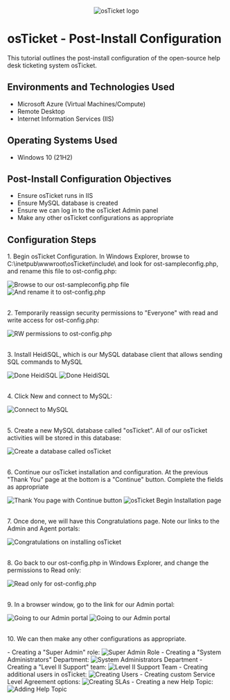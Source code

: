 <p align="center">
<img src="https://i.imgur.com/Clzj7Xs.png" alt="osTicket logo"/>
</p>

<h1>osTicket - Post-Install Configuration</h1>
This tutorial outlines the post-install configuration of the open-source help desk ticketing system osTicket.<br />

<!---
# (<h2>Video Demonstration</h2>

- ### [YouTube: How To Configure osTicket, post-installation](https://www.youtube.com) -->

<h2>Environments and Technologies Used</h2>

- Microsoft Azure (Virtual Machines/Compute)
- Remote Desktop
- Internet Information Services (IIS)

<h2>Operating Systems Used </h2>

- Windows 10</b> (21H2)

<h2>Post-Install Configuration Objectives</h2>

- Ensure osTicket runs in IIS
- Ensure MySQL database is created
- Ensure we can log in to the osTicket Admin panel
- Make any other osTicket configurations as appropriate

<h2>Configuration Steps</h2>


<p>1. Begin osTicket Configuration.  In Windows Explorer, browse to C:\inetpub\wwwroot\osTicket\include\ and look for ost-sampleconfig.php, and rename this file to ost-config.php:</p>
<img src="https://github.com/user-attachments/assets/c4909882-3676-4fc1-baad-51f3e9babfa8" alt="Browse to our ost-sampleconfig.php file" />
<img src="https://github.com/user-attachments/assets/eac577d5-61e6-4989-84da-b35bed03a802" alt="And rename it to ost-config.php" />
<br /><br />

<p>2. Temporarily reassign security permissions to "Everyone" with read and write access for ost-config.php:</p>
<img src="https://github.com/user-attachments/assets/1eb5c203-c11f-494a-a2e0-adadb3abf5de" alt="RW permissions to ost-config.php" />
<br /><br />

<p>3. Install HeidiSQL, which is our MySQL database client that allows sending SQL commands to MySQL</p>
<img src="https://github.com/user-attachments/assets/731e738c-ede6-4bc8-babd-5da016766f41" alt="Done HeidiSQL" />
<img src="https://github.com/user-attachments/assets/24e5ce7a-76ce-42ee-a2a2-74e1b54727fa" alt="Done HeidiSQL" />
<br /><br />

<p>4. Click New and connect to MySQL:</p>
<img src="https://github.com/user-attachments/assets/a86c6c76-a741-4349-b721-5e2b375691e6" alt="Connect to MySQL" />
<br /><br />

<p>5. Create a new MySQL database called "osTicket". All of our osTicket activities will be stored in this database:</p>
<img src="https://github.com/user-attachments/assets/f51257d1-31b6-4ff1-a728-e28db337c671" alt="Create a database called osTicket" />
<br /><br />

<p>6. Continue our osTicket installation and configuration. At the previous "Thank You" page at the bottom is a "Continue" button. Complete the fields as appropriate</p>
<img src="https://github.com/user-attachments/assets/a0b14417-6334-48ce-8933-f2fc054eca94" alt="Thank You page with Continue button" />
<img src="https://github.com/user-attachments/assets/43b340d3-1645-4607-8a5f-413a693bee8c" alt="osTicket Begin Installation page" />
<br /><br />

<p>7. Once done, we will have this Congratulations page. Note our links to the Admin and Agent portals:</p>
<img src="https://github.com/user-attachments/assets/63d9b66e-3a91-4427-aca3-ceb7d1fb1081" alt="Congratulations on installing osTicket" />
<br /><br />

<p>8. Go back to our ost-config.php in Windows Explorer, and change the permissions to Read only:</p>
<img src="https://github.com/user-attachments/assets/12c0ad5f-2a55-466b-91d9-8dc897006086" alt="Read only for ost-config.php" />
<br /><br />

<p>9. In a browser window, go to the link for our Admin portal:</p>
<img src="https://github.com/user-attachments/assets/a5eae3d9-f401-463c-8af8-6be92817faf3" alt="Going to our Admin portal" />
<img src="https://github.com/user-attachments/assets/42889592-cc3c-4579-97be-4aa173af4153" alt="Going to our Admin portal" />
<br /><br />

<p>10. We can then make any other configurations as appropriate.</p>
- Creating a "Super Admin" role:
<img src="https://github.com/user-attachments/assets/53dec451-25d6-4094-83d6-ae0865360a4d" alt="Super Admin Role" />
- Creating a "System Administrators" Department:
<img src="https://github.com/user-attachments/assets/005d0884-5df1-4f37-b8f7-7b9b6a162e17" alt="System Administrators Department" />
- Creating a "Level II Support" team:
<img src="https://github.com/user-attachments/assets/a0f299d2-445e-4d35-bf2f-ed6a9b20a5c2" alt="Level II Support Team" />
- Creating additional users in osTicket:
<img src="https://github.com/user-attachments/assets/82d360e2-98e2-4414-ba93-c92520db9892" alt="Creating Users" />
- Creating custom Service Level Agreement options:
<img src="https://github.com/user-attachments/assets/50baa259-e63b-47cc-a8f3-9bd2f7f4030d" alt="Creating SLAs" />
- Creating a new Help Topic:
<img src="https://github.com/user-attachments/assets/f565bd61-b863-4d9c-82ac-6ec249f17f68" alt="Adding Help Topic" />
